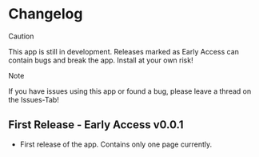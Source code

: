 # Changelog
> [!CAUTION]
> This app is still in development. Releases marked as Early Access can contain bugs and break the app. Install at your own risk!

> [!NOTE]
> If you have issues using this app or found a bug, please leave a thread on the Issues-Tab! 

## First Release - Early Access v0.0.1
- First release of the app. Contains only one page currently.
